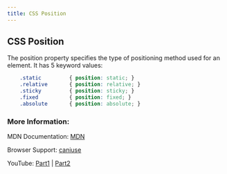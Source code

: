 ```yaml
---
title: CSS Position
---
```

## CSS Position

The position property specifies the type of positioning method used for an element. It has 5 keyword values:

```css
    .static         { position: static; }
    .relative       { position: relative; }
    .sticky         { position: sticky; }
    .fixed          { position: fixed; }
    .absolute       { position: absolute; }
```

### More Information:

MDN Documentation: <a href='https://developer.mozilla.org/en-US/docs/Web/CSS/position' target='_blank' rel='nofollow'>MDN</a>

Browser Support: <a href='http://caniuse.com/#search=position' target='_blank' rel='nofollow'>caniuse</a>

YouTube: <a href='https://www.youtube.com/watch?v=kejG8G0dr5U' target='_blank' rel='nofollow'>Part1</a> | <a href='https://www.youtube.com/watch?v=Rf6zAP4YnZA' target='_blank' rel='nofollow'>Part2</a>
